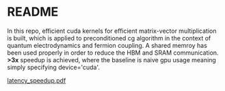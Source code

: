 # README
In this repo, efficient cuda kernels for efficient matrix-vector multiplication is built, which is applied to preconditioned cg algorithm in the context of quantum electrodynamics and fermion coupling. A shared memroy has been used properly in order to reduce the HBM and SRAM communication. **>3x** speedup is achieved, where the baseline is naive gpu usage meaning simply specifying device='cuda'.


[latency_speedup.pdf](https://github.com/user-attachments/files/19930832/latency_speedup.pdf)
